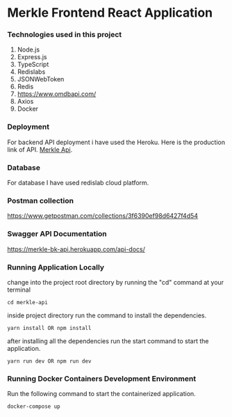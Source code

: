 # Merkle Frontend React Application

### Technologies used in this project

1. Node.js
1. Express.js
1. TypeScript
1. Redislabs
1. JSONWebToken
1. Redis
1. https://www.omdbapi.com/
1. Axios
1. Docker

### Deployment

For backend API deployment i have used the Heroku. Here is the production link of API.
[Merkle Api](https://merkle-bk-api.herokuapp.com/).

### Database
For database I have used redislab cloud platform.

### Postman collection
https://www.getpostman.com/collections/3f6390ef98d6427f4d54

### Swagger API Documentation
https://merkle-bk-api.herokuapp.com/api-docs/

### Running Application Locally

change into the project root directory by running the "cd" command at your terminal

```
cd merkle-api
```

inside project directory run the command to install the dependencies.

```
yarn install OR npm install
```

after installing all the dependencies run the start command to start the application.

```
yarn run dev OR npm run dev
```

### Running Docker Containers Development Environment

Run the following command to start the containerized application.

```
docker-compose up
```
